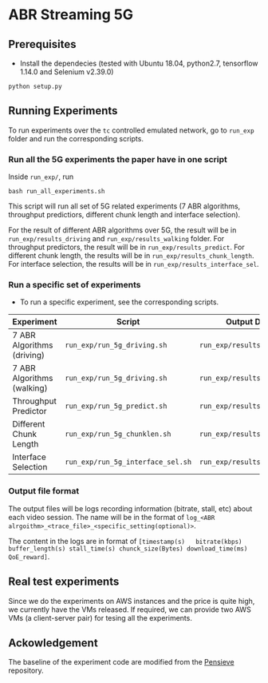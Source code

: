 # ABR Streaming 5G


## Prerequisites 
* Install the dependecies (tested with Ubuntu 18.04, python2.7, tensorflow 1.14.0 and Selenium v2.39.0)
```
python setup.py
```

## Running Experiments

To run experiments over the `tc` controlled emulated network, go to `run_exp` folder and run the corresponding scripts.

### Run all the 5G experiments the paper have in one script

Inside `run_exp/`, run
```
bash run_all_experiments.sh
```

This script will run all set of 5G related experiments (7 ABR algorithms, throughput predictiors, different chunk length and interface selection).

For the result of different ABR algorithms over 5G, the result will be in `run_exp/results_driving` and `run_exp/results_walking` folder. For throughput predictors, the result will be in `run_exp/results_predict`. For different chunk length, the results will be in `run_exp/results_chunk_length`. For interface selection, the results will be in `run_exp/results_interface_sel`.

### Run a specific set of experiments

- To run a specific experiment, see the corresponding scripts.


| Experiment  | Script | Output Directory |
| ----------- | ----------- | ----------- |
| 7 ABR Algorithms (driving)   |   `run_exp/run_5g_driving.sh`  |  `run_exp/results_driving`|
| 7 ABR Algorithms (walking)   | `run_exp/run_5g_driving.sh`    |  `run_exp/results_walking`|
| Throughput Predictor   | `run_exp/run_5g_predict.sh`    |  `run_exp/results_predict`|
| Different Chunk Length   | `run_exp/run_5g_chunklen.sh`    |  `run_exp/results_chunklen`|
| Interface Selection   | `run_exp/run_5g_interface_sel.sh`    |  `run_exp/results_interface_sel`|

### Output file format
The output files will be logs recording information (bitrate, stall, etc) about each video session. The name will be in the format of `log_<ABR alrgoithm>_<trace_file>_<specific_setting(optional)>`. 

The content in the logs are in format of `[timestamp(s)   bitrate(kbps) buffer_length(s) stall_time(s) chunck_size(Bytes) download_time(ms) QoE_reward]`.

## Real test experiments

Since we do the experiments on AWS instances and the price is quite high, we currently have the VMs released. If required, we can provide two AWS VMs (a client-server pair) for tesing all the experiments.



## Ackowledgement 

The baseline of the experiment code are modified from the [Pensieve](http://web.mit.edu/pensieve/) repository. 